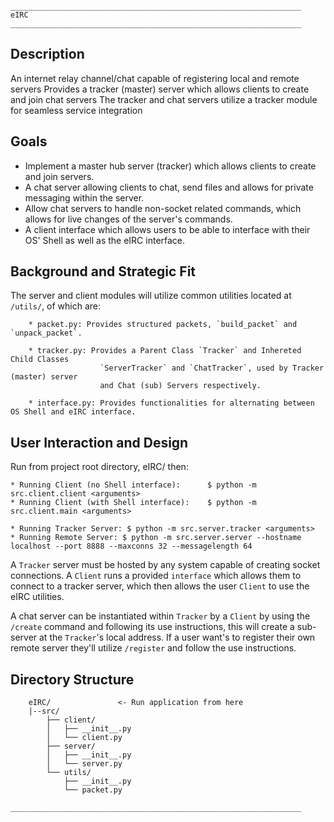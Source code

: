 `_________________________________________________________________`
`                                eIRC                             `
`_________________________________________________________________`


## Description

An internet relay channel/chat capable of registering local and remote servers
Provides a tracker (master) server which allows clients to create and join chat servers
The tracker and chat servers utilize a tracker module for seamless service integration



## Goals
- Implement a master hub server (tracker) which allows clients to create and join servers.
- A chat server allowing clients to chat, send files and allows for private messaging within the server.
- Allow chat servers to handle non-socket related commands, which allows for live changes of the server's commands.
- A client interface which allows users to be able to interface with their OS' Shell as well as the eIRC interface.



## Background and Strategic Fit

The server and client modules will utilize common utilities located at `/utils/`,
of which are: 
```
    * packet.py: Provides structured packets, `build_packet` and `unpack_packet`.

    * tracker.py: Provides a Parent Class `Tracker` and Inhereted Child Classes 
                    `ServerTracker` and `ChatTracker`, used by Tracker (master) server 
                    and Chat (sub) Servers respectively.
    
    * interface.py: Provides functionalities for alternating between OS Shell and eIRC interface. 
```



## User Interaction and Design

Run from project root directory, eIRC/ then:
```
* Running Client (no Shell interface):      $ python -m src.client.client <arguments>
* Running Client (with Shell interface):    $ python -m src.client.main <arguments>

* Running Tracker Server: $ python -m src.server.tracker <arguments>
* Running Remote Server: $ python -m src.server.server --hostname localhost --port 8888 --maxconns 32 --messagelength 64
```

A `Tracker` server must be hosted by any system capable of creating socket connections.
A `Client` runs a provided `interface` which allows them to connect to a tracker server,
which then allows the user `Client` to use the eIRC utilities.

A chat server can be instantiated within `Tracker` by a `Client` by using the `/create` command
and following its use instructions, this will create a sub-server at the `Tracker`'s local address.
If a user want's to register their own remote server they'll utilize `/register` and follow the use instructions.



## Directory Structure
```
    eIRC/               <- Run application from here
    |--src/                        
        ├── client/
        │   ├── __init__.py
        │   └── client.py
        ├── server/
        │   ├── __init__.py
        │   └── server.py
        └── utils/
            ├── __init__.py
            └── packet.py
```


`_________________________________________________________________`
